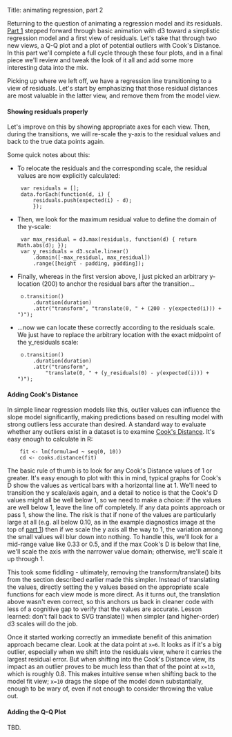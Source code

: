 Title:  animating regression, part 2

Returning to the question of animating a regression model and its
residuals. [Part
1](http://data.onebiglibrary.net/2014/09/18/animating-regression/) stepped
forward through basic animation with d3 toward a simplistic regression
model and a first view of residuals. Let's take that through two
new views, a Q-Q plot and a plot of potential outliers with Cook's
Distance. In this part we'll complete a full cycle through these four
plots, and in a final piece we'll review and tweak the look of it all
and add some more interesting data into the mix.

Picking up where we left off, we have a regression line transitioning
to a view of residuals. Let's start by emphasizing that those residual
distances are most valuable in the latter view, and remove them from the
model view.

<div id='fig1'></div>
<script>
var width = 400;
var height = 400;
var duration = 2000;
var delay = 2000;

var data = [15, 22, 34, 53, 48, 60, 95, 79, 88, 109, 92];

var slope = 9.036;
var intercept = 18;
function expected(index) {
    return (slope * index) + intercept;
};

var fig1 = d3.select("#fig1").append("svg")
    .attr("width", width)
    .attr("height", height);

var padding = 30;

var x = d3.scale.linear()
    .domain([0, data.length])
    .range([padding, width - padding]);
var y = d3.scale.linear()
    .domain([d3.min(data), d3.max(data)])
    .range([height - padding, padding]);

var g = fig1.selectAll("g")
        .data(data)
        .enter().append("g")
        .attr("class", "object");

fig1.append("line")
    .attr("id", "line")
    .attr("x1", x(0))
    .attr("y1", y(intercept))
    .attr("x2", x(11))
    .attr("y2", y(expected(11)))
    .attr("stroke-width", 2)
    .attr("stroke", "steelblue");

g.each(function(d, i) {
    var o = d3.select(this);
    o.attr("class", "observation");
    o.append("line")
        .attr("x1", x(i))
        .attr("y1", y(d))
        .attr("x2", x(i))
        .attr("y2", y(expected(i)))
        .attr("class", "residual-bar")
        .attr("stroke-width", 0)
        .attr("stroke", "gray");
    o.append("circle")
        .attr("r", 5)
        .attr("cx", x(i))
        .attr("cy", y(d))
        .attr("stroke", "black")
        .attr("fill", "darkslategrey");
});


setTimeout(residual, delay);

function fit() {
    line = fig1.select("#line").transition()
        .duration(duration)
        .attr("y1", y(intercept))
        .attr("y2", y(expected(11)));

    var c = fig1.selectAll(".observation");
    c.each(function(d, i) {
        var o = d3.select(this);
        o.transition()
            .duration(duration)
            .attr("transform", "translate(0, 0)");
        residual_bars = o.select(".residual-bar").transition()
            .duration(duration)
            .attr("stroke-width", 0);
    });

    setTimeout(residual, delay + duration);
};

function residual() {
    line = fig1.select("#line").transition()
        .duration(duration)
        .attr("y1", height/2)
        .attr("y2", height/2);

    var c = fig1.selectAll(".observation");
    c.each(function(d, i) {
        var o = d3.select(this);
        o.transition()
            .duration(duration)
            .attr("transform", "translate(0, " + (200 - y(expected(i))) + ")");
        residual_bars = o.select(".residual-bar").transition()
            .delay(delay / 2)
            .duration(duration)
            .attr("stroke-width", 3);
    });

    setTimeout(fit, delay + duration);
};
</script>


#### Showing residuals properly

Let's improve on this by showing appropriate axes for each view.
Then, during the transitions, we will re-scale the y-axis to the
residual values and back to the true data points again.


<div id='fig2'></div>
<style>
.axis path,
.axis line {
    fill: none;
    stroke: black;
    shape-rendering: crispEdges;
}
.axis text {
    font-family: sans-serif;
    font-size: 11px;
}
</style>

<script>
// using same data, add in the residuals too this time
var residuals = [];
data.forEach(function(d, i) {
    residuals.push(expected(i) - d);
});
var max_residual = d3.max(residuals, function(d) { return Math.abs(d); });

var fig2 = d3.select("#fig2").append("svg")
    .attr("width", width)
    .attr("height", height);

var x = d3.scale.linear()
    .domain([0, data.length])
    .range([padding, width - padding]);
var y = d3.scale.linear()
    .domain([d3.min(data), d3.max(data)])
    .range([height - padding, padding]);
var y_residuals = d3.scale.linear()
    .domain([-max_residual, max_residual])
    .range([height - padding, padding]);

var x_axis = d3.svg.axis()
    .orient("bottom")
    .scale(x);
var y_axis = d3.svg.axis()
    .orient("left")
    .scale(y);
var y_residuals_axis = d3.svg.axis()
    .orient("left")
    .scale(y_residuals);

var g = fig2.selectAll("g")
    .data(data)
    .enter().append("g")
    .attr("class", "object");

fig2.append("line")
    .attr("id", "line")
    .attr("x1", x(0))
    .attr("y1", y(intercept))
    .attr("x2", x(11))
    .attr("y2", y(expected(11)))
    .attr("stroke-width", 2)
    .attr("stroke", "steelblue");

g.each(function(d, i) {
    var o = d3.select(this);
    o.attr("class", "observation");
    o.append("line")
        .attr("x1", x(i))
        .attr("y1", y(d))
        .attr("x2", x(i))
        .attr("y2", y(expected(i)))
        .attr("class", "residual-bar")
        .attr("stroke-width", 0)
        .attr("stroke", "gray");
    o.append("circle")
        .attr("r", 5)
        .attr("cx", x(i))
        .attr("cy", y(d))
        .attr("stroke", "black")
        .attr("fill", "darkslategrey");
});

fig2.append("g")
    .attr("id", "x_axis")
    .attr("class", "axis")
    .attr("transform", "translate(0, " + (height - padding) + ")")
    .call(x_axis);
fig2.append("g")
    .attr("id", "y_axis")
    .attr("class", "axis")
    .attr("transform", "translate(" + padding + ", 0)")
    .call(y_axis);

setTimeout(residual2, delay);

function fit2() {
    line = fig2.select("#line").transition()
        .duration(duration)
        .attr("y1", y(intercept))
        .attr("y2", y(expected(11)));

    var c = fig2.selectAll(".observation");
    c.each(function(d, i) {
        var o = d3.select(this);
        o.transition()
            .duration(duration)
            .attr("transform", "translate(0, 0)");
        residual_bars = o.select(".residual-bar").transition()
            .duration(duration)
            .attr("stroke-width", 0);
    });

    fig2.select("#y_axis").transition()
        .duration(duration)
        .call(y_axis);

    setTimeout(residual2, delay + duration);
};

function residual2() {
    line = fig2.select("#line").transition()
        .duration(duration)
        .attr("y1", y_residuals(0))
        .attr("y2", y_residuals(0));

    var c = fig2.selectAll(".observation");
    c.each(function(d, i) {
        var o = d3.select(this);
        o.transition()
            .duration(duration)
            .attr("transform",
                "translate(0, " + (y_residuals(0) - y(expected(i))) + ")");
        residual_bars = o.select(".residual-bar").transition()
            .duration(duration)
            .attr("stroke-width", 3);
    });

    fig2.select("#y_axis").transition()
        .duration(duration)
        .call(y_residuals_axis);

    setTimeout(fit2, delay + duration);
};
</script>


Some quick notes about this:

 * To relocate the residuals and the corresponding scale, the residual
 values are now explicitly calculated:

        var residuals = [];
        data.forEach(function(d, i) {
            residuals.push(expected(i) - d);
            });

 * Then, we look for the maximum residual value to define the domain of
 the y-scale:

        var max_residual = d3.max(residuals, function(d) { return Math.abs(d); });
        var y_residuals = d3.scale.linear()
            .domain([-max_residual, max_residual])
            .range([height - padding, padding]);

 * Finally, whereas in the first version above, I just picked an arbitrary 
 y-location (200) to anchor the residual bars after the transition...
 
        o.transition()
            .duration(duration)
            .attr("transform", "translate(0, " + (200 - y(expected(i))) + ")");
 
 * ...now we can locate these correctly according to the residuals scale.
 We just have to replace the arbitrary location with the exact midpoint
 of the y_residuals scale:

        o.transition()
            .duration(duration)
            .attr("transform",
                "translate(0, " + (y_residuals(0) - y(expected(i))) + ")");


#### Adding Cook's Distance

In simple linear regression models like this, outlier values can
influence the slope model significantly, making predictions based
on resulting model with strong outliers less accurate than desired.
A standard way to evaluate whether any outliers exist in a dataset
is to examine [Cook's
Distance](http://en.wikipedia.org/wiki/Cook's_distance).  It's easy
enough to calculate in R:

        fit <- lm(formula=d ~ seq(0, 10))
        cd <- cooks.distance(fit)

The basic rule of thumb is to look for any Cook's Distance values
of 1 or greater. It's easy enough to plot with this in mind, typical
graphs for Cook's D show the values as vertical bars with a horizontal
line at 1. We'll need to transition the y scale/axis again, and a detail
to notice is that the Cook's D values might all be well below 1, so we
need to make a choice:  if the values are well below 1, leave the line
off completely. If any data points approach or pass 1, show the line. The
risk is that if none of the values are particularly large at all (e.g.
all below 0.10, as in the example diagnostics image at the top of
[part 1](http://data.onebiglibrary.net/2014/09/18/animating-regression/))
then if we scale the y axis all the way to 1, the variation among the
small values will blur down into nothing. To handle this, we'll look 
for a mid-range value like 0.33 or 0.5, and if the max Cook's D is
below that line, we'll scale the axis with the narrower value domain;
otherwise, we'll scale it up through 1.

<div id='fig3'></div>
<style>
.axis path,
.axis line {
    fill: none;
    stroke: black;
    shape-rendering: crispEdges;
}
.axis text {
    font-family: sans-serif;
    font-size: 11px;
}
</style>

<script>
// using same data, add in the residuals too this time
var residuals = [];
data.forEach(function(d, i) {
    residuals.push(d - expected(i));
});
var max_residual = d3.max(residuals, function(d) { return Math.abs(d); });

var cooks = [0.0267, 0.0445, 0.0047, 0.045, 0.0202, 0.0048, 0.2774, 0.0037,
    0.0057, 0.1642, 0.7934];
var max_cooks = d3.max(cooks);
if (max_cooks >= 0.5) {
    if (max_cooks >= 1.1) {
        ;
    } else {
        max_cooks = 1.1;
    }
};

var fig3 = d3.select("#fig3").append("svg")
    .attr("width", width)
    .attr("height", height);

var x = d3.scale.linear()
    .domain([0, data.length])
    .range([padding, width - padding]);
var y = d3.scale.linear()
    .domain([d3.min(data), d3.max(data)])
    .range([height - padding, padding]);
var y_residuals = d3.scale.linear()
    .domain([-max_residual, max_residual])
    .range([height - padding, padding]);
var y_cooks = d3.scale.linear()
    .domain([0, max_cooks])
    .range([height - padding, padding]);

var x_axis = d3.svg.axis()
    .orient("bottom")
    .scale(x);
var y_axis = d3.svg.axis()
    .orient("left")
    .scale(y);
var y_residuals_axis = d3.svg.axis()
    .orient("left")
    .scale(y_residuals);
var y_cooks_axis = d3.svg.axis()
    .orient("left")
    .scale(y_cooks)

var g = fig3.selectAll("g")
    .data(data)
    .enter().append("g")
    .attr("class", "object");

fig3.append("line")
    .attr("id", "line")
    .attr("x1", x(0))
    .attr("y1", y(intercept))
    .attr("x2", x(11))
    .attr("y2", y(expected(11)))
    .attr("stroke-width", 2)
    .attr("stroke", "steelblue");

g.each(function(d, i) {
    var o = d3.select(this);
    o.attr("class", "observation");
    o.append("line")
        .attr("x1", x(i))
        .attr("y1", y(d))
        .attr("x2", x(i))
        .attr("y2", y(expected(i)))
        .attr("class", "residual-bar")
        .attr("stroke-width", 0)
        .attr("stroke", "gray");
    o.append("circle")
        .attr("r", 5)
        .attr("cx", x(i))
        .attr("cy", y(d))
        .attr("class", "data-point")
        .attr("stroke", "black")
        .attr("fill", "darkslategrey");
});

fig3.append("g")
    .attr("id", "x_axis")
    .attr("class", "axis")
    .attr("transform", "translate(0, " + (height - padding) + ")")
    .call(x_axis);
fig3.append("g")
    .attr("id", "y_axis")
    .attr("class", "axis")
    .attr("transform", "translate(" + padding + ", 0)")
    .call(y_axis);

setTimeout(residual3, delay);

function fit3() {
    line = fig3.select("#line").transition()
        .duration(duration)
        .attr("y1", y(intercept))
        .attr("y2", y(expected(11)));

    var c = fig3.selectAll(".observation");
    c.each(function(d, i) {
        var o = d3.select(this);
        o.select(".residual-bar").transition()
            .duration(duration)
            .attr("y1", y(d))
            .attr("y2", y(expected(i)))
            .attr("stroke-width", 0);
        o.select(".data-point").transition()
            .duration(duration)
            .attr("cy", y(d));
    });

    fig3.select("#y_axis").transition()
        .duration(duration)
        .call(y_axis);

    setTimeout(residual3, delay + duration);
};

function residual3() {
    line = fig3.select("#line").transition()
        .duration(duration)
        .attr("y1", y_residuals(0))
        .attr("y2", y_residuals(0));

    var c = fig3.selectAll(".observation");
    c.each(function(d, i) {
        var o = d3.select(this);
        o.select(".data-point").transition()
            .duration(duration)
            .attr("cy", y_residuals(residuals[i]));
        o.select(".residual-bar").transition()
            .duration(duration)
            .attr("y1", y_residuals(residuals[i]))
            .attr("y2", y_residuals(0))
            .attr("stroke-width", 3);
    });

    fig3.select("#y_axis").transition()
        .duration(duration)
        .call(y_residuals_axis);

    setTimeout(cooks3, delay + duration);
};

function cooks3() {
    line = fig3.select("#line").transition()
        .duration(duration)
        .attr("y1", y_cooks(1))
        .attr("y2", y_cooks(1));

    var c = fig3.selectAll(".observation");
    c.each(function(d, i) {
        var o = d3.select(this);
        o.select(".data-point").transition()
            .duration(duration)
            .attr("cy", y_cooks(cooks[i]));
        o.select(".residual-bar").transition()
            .duration(duration)
            .attr("y1", y_cooks(cooks[i]))
            .attr("y2", y_cooks(0));
    });

    fig3.select("#y_axis").transition()
        .duration(duration)
        .call(y_cooks_axis);

    setTimeout(fit3, delay + duration);
}
</script>


This took some fiddling - ultimately, removing the transform/translate()
bits from the section described earlier made this simpler. Instead
of translating the values, directly setting the y values based on
the appropriate scale functions for each view mode is more direct.
As it turns out, the translation above wasn't even correct, so this
anchors us back in cleaner code with less of a cognitive gap to
verify that the values are accurate. Lesson learned: don't fall
back to SVG translate() when simpler (and higher-order) d3 scales
will do the job.

Once it started working correctly an immediate benefit of this
animation approach became clear. Look at the data point at `x=6`.
It looks as if it's a big outlier, especially when we shift into
the residuals view, where it carries the largest residual error.
But when shifting into the Cook's Distance view, its impact as an
outlier proves to be much less than that of the point at `x=10`,
which is roughly 0.8. This makes intuitive sense when shifting back
to the model fit view; `x=10` drags the slope of the model down
substantially, enough to be wary of, even if not enough to consider
throwing the value out.


#### Adding the Q-Q Plot

TBD.
